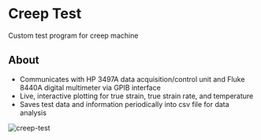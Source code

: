 # Creep Test
Custom test program for creep machine

## About
* Communicates with HP 3497A data acquisition/control unit and Fluke 8440A digital multimeter via GPIB interface
* Live, interactive plotting for true strain, true strain rate, and temperature
* Saves test data and information periodically into csv file for data analysis

![creep-test](https://github.com/user-attachments/assets/cd95d319-3773-4b2a-8491-22535f8cb7db)
